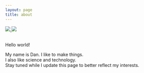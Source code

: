 ```yaml
---
layout: page
title: about
---
```

  <div class='col-sm-12 col-xs-12' id='na'>
    <div class='row' id='na'>
      <a class='hover_image' href='#'>
          <img src='https://www.danjcook.com/assets/images/me_box.png'/>
          <img  src='https://www.danjcook.com/assets/images/me.png' class='hide' />
      </a>
		</div>
    <br>
		<div class='row' id='na'>
      <p>Hello world!</p>
      <p>My name is Dan. I like to make things. <br>I also like science and technology. <br>Stay tuned while I update this page to better reflect my interests.</p>
    </div>
  </div>
